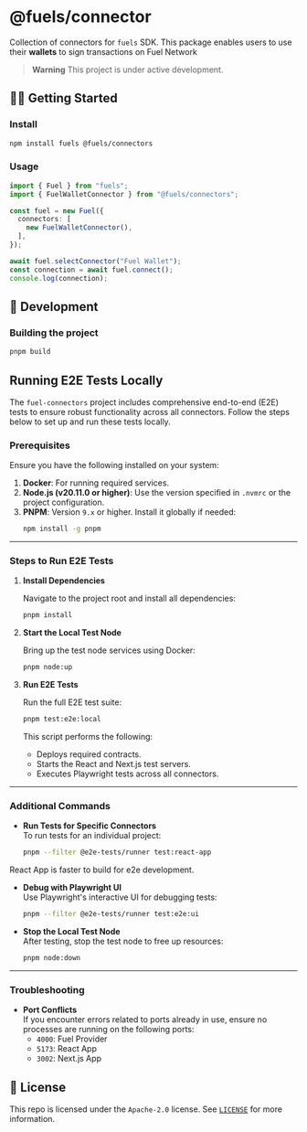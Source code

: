 # @fuels/connector

Collection of connectors for `fuels` SDK.
This package enables users to use their **wallets** to sign transactions on Fuel Network

> **Warning**
> This project is under active development.

## 🧑‍💻 Getting Started

### Install

```sh
npm install fuels @fuels/connectors
```

### Usage

```ts
import { Fuel } from "fuels";
import { FuelWalletConnector } from "@fuels/connectors";

const fuel = new Fuel({
  connectors: [
    new FuelWalletConnector(),
  ],
});

await fuel.selectConnector("Fuel Wallet");
const connection = await fuel.connect();
console.log(connection);
```

## 🚧 Development

### Building the project

```sh
pnpm build
```

## Running E2E Tests Locally

The `fuel-connectors` project includes comprehensive end-to-end (E2E) tests to ensure robust functionality across all connectors. Follow the steps below to set up and run these tests locally.

### Prerequisites

Ensure you have the following installed on your system:

1. **Docker**: For running required services.
2. **Node.js (v20.11.0 or higher)**: Use the version specified in `.nvmrc` or the project configuration.
3. **PNPM**: Version `9.x` or higher. Install it globally if needed:
   ```bash
   npm install -g pnpm
   ```

---

### Steps to Run E2E Tests

1. **Install Dependencies**

   Navigate to the project root and install all dependencies:
   ```bash
   pnpm install
   ```

2. **Start the Local Test Node**

   Bring up the test node services using Docker:
   ```bash
   pnpm node:up
   ```

3. **Run E2E Tests**

   Run the full E2E test suite:
   ```bash
   pnpm test:e2e:local
   ```

   This script performs the following:
   - Deploys required contracts.
   - Starts the React and Next.js test servers.
   - Executes Playwright tests across all connectors.

---

### Additional Commands

- **Run Tests for Specific Connectors**  
  To run tests for an individual project:
  ```bash
  pnpm --filter @e2e-tests/runner test:react-app
  ```
React App is faster to build for e2e development.

- **Debug with Playwright UI**  
  Use Playwright's interactive UI for debugging tests:
  ```bash
  pnpm --filter @e2e-tests/runner test:e2e:ui
  ```

- **Stop the Local Test Node**  
  After testing, stop the test node to free up resources:
  ```bash
  pnpm node:down
  ```

---

### Troubleshooting

- **Port Conflicts**  
  If you encounter errors related to ports already in use, ensure no processes are running on the following ports:
  - `4000`: Fuel Provider
  - `5173`: React App
  - `3002`: Next.js App

## 📜 License

This repo is licensed under the `Apache-2.0` license. See [`LICENSE`](./LICENSE) for more information.
